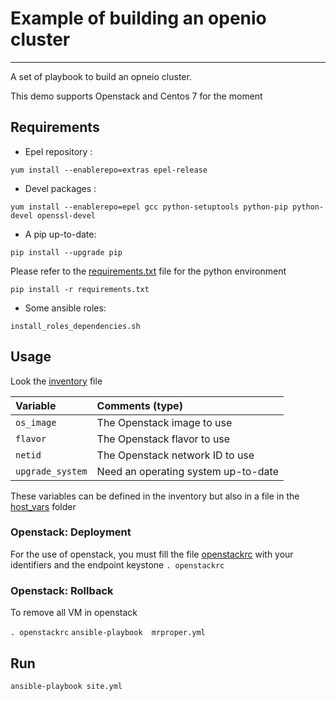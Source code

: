 # Example of building an openio cluster
---

A set of playbook to build an opneio cluster.

This demo supports Openstack and Centos 7 for the moment

## Requirements

- Epel repository : 

```yum install --enablerepo=extras epel-release```
    
- Devel packages :

```yum install --enablerepo=epel gcc python-setuptools python-pip python-devel openssl-devel```
    
- A pip up-to-date:

```pip install --upgrade pip```

Please refer to the [requirements.txt](https://github.com/cdelgehier/ansible-openio-sds/blob/master/requirements.txt) file for the python environment

```pip install -r requirements.txt```

- Some ansible roles:

```install_roles_dependencies.sh```

## Usage

Look the [inventory](https://github.com/cdelgehier/ansible-openio-sds/blob/master/inventory) file 

| Variable 		| Comments (type)  |
| :---     		| :---             |
| `os_image`    	| The Openstack image to use |
| `flavor`    		| The Openstack flavor to use |
| `netid`    		| The Openstack network ID to use |
| `upgrade_system`    	| Need an operating system up-to-date |

These variables can be defined in the inventory but also in a file in the [host_vars](https://github.com/cdelgehier/ansible-openio-sds/blob/master/host_vars) folder

### Openstack: Deployment

For the use of openstack, you must fill the file [openstackrc](https://github.com/cdelgehier/ansible-openio-sds/blob/master/openstackrc) with your identifiers and the endpoint keystone
```. openstackrc```


### Openstack: Rollback

To remove all VM in openstack

```. openstackrc```
```ansible-playbook  mrproper.yml```

## Run

```ansible-playbook site.yml```

